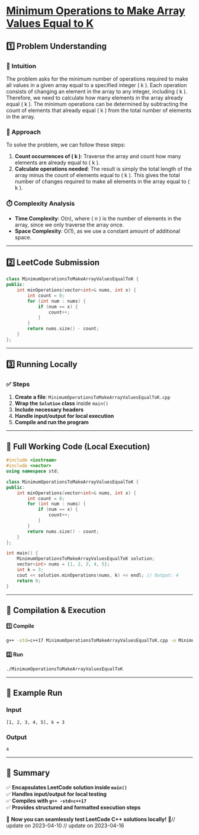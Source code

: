 # **[Minimum Operations to Make Array Values Equal to K](https://leetcode.com/problems/minimum-operations-to-make-array-values-equal-to-k/description/)**  

## **1️⃣ Problem Understanding**  
### **📌 Intuition**  
The problem asks for the minimum number of operations required to make all values in a given array equal to a specified integer \( k \). Each operation consists of changing an element in the array to any integer, including \( k \). Therefore, we need to calculate how many elements in the array already equal \( k \). The minimum operations can be determined by subtracting the count of elements that already equal \( k \) from the total number of elements in the array.

### **🚀 Approach**  
To solve the problem, we can follow these steps:
1. **Count occurrences of \( k \)**: Traverse the array and count how many elements are already equal to \( k \).
2. **Calculate operations needed**: The result is simply the total length of the array minus the count of elements equal to \( k \). This gives the total number of changes required to make all elements in the array equal to \( k \).

### **⏱️ Complexity Analysis**  
- **Time Complexity**: O(n), where \( n \) is the number of elements in the array, since we only traverse the array once.
- **Space Complexity**: O(1), as we use a constant amount of additional space.

---  

## **2️⃣ LeetCode Submission**  
```cpp
class MinimumOperationsToMakeArrayValuesEqualToK {
public:
    int minOperations(vector<int>& nums, int x) {
        int count = 0;
        for (int num : nums) {
            if (num == x) {
                count++;
            }
        }
        return nums.size() - count;
    }
};
```  

---  

## **3️⃣ Running Locally**  
### **✅ Steps**  
1. **Create a file**: `MinimumOperationsToMakeArrayValuesEqualToK.cpp`  
2. **Wrap the `Solution` class** inside `main()`  
3. **Include necessary headers**  
4. **Handle input/output for local execution**  
5. **Compile and run the program**  

---  

## **📝 Full Working Code (Local Execution)**  
```cpp
#include <iostream>
#include <vector>
using namespace std;

class MinimumOperationsToMakeArrayValuesEqualToK {
public:
    int minOperations(vector<int>& nums, int x) {
        int count = 0;
        for (int num : nums) {
            if (num == x) {
                count++;
            }
        }
        return nums.size() - count;
    }
};

int main() {
    MinimumOperationsToMakeArrayValuesEqualToK solution;
    vector<int> nums = {1, 2, 3, 4, 5};
    int k = 3;
    cout << solution.minOperations(nums, k) << endl; // Output: 4
    return 0;
}
```  

---  

## **🔧 Compilation & Execution**  
#### **1️⃣ Compile**  
```bash
g++ -std=c++17 MinimumOperationsToMakeArrayValuesEqualToK.cpp -o MinimumOperationsToMakeArrayValuesEqualToK
```  

#### **2️⃣ Run**  
```bash
./MinimumOperationsToMakeArrayValuesEqualToK
```  

---  

## **🎯 Example Run**  
### **Input**  
```
[1, 2, 3, 4, 5], k = 3
```  
### **Output**  
```
4
```  

---  

## **📌 Summary**  
✅ **Encapsulates LeetCode solution inside `main()`**  
✅ **Handles input/output for local testing**  
✅ **Compiles with `g++ -std=c++17`**  
✅ **Provides structured and formatted execution steps**  

🚀 **Now you can seamlessly test LeetCode C++ solutions locally!** 🚀// update on 2023-04-10
// update on 2023-04-16
